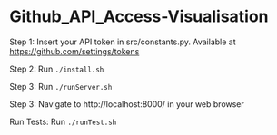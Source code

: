 # Github_API_Access-Visualisation

Step 1: Insert your API token in src/constants.py. Available at https://github.com/settings/tokens

Step 2: Run `./install.sh`

Step 3: Run `./runServer.sh`

Step 3: Navigate to http://localhost:8000/ in your web browser

Run Tests: Run `./runTest.sh`
